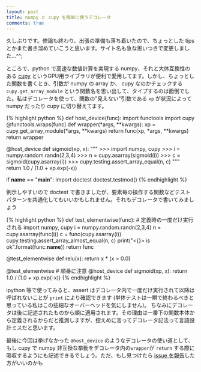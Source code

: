 ```yaml
---
layout: post
title: numpy と cupy を簡単に使うデコレータ
comments: true
---
```


久しぶりです。修論も終わり、出張の準備も落ち着いたので、ちょっとした tips とかまた書き溜めていこうと思います。サイト名も急な思いつきで変更しました...^^;

ところで、python で高速な数値計算を実現する numpy、それと大体互換性のある [cupy](http://docs.chainer.org/en/stable/cupy-reference) というGPU用ライブラリが便利で愛用してます。しかし、ちょっとした関数を書くとき、引数が numpy の array か、 cupy なのかチェックする `cupy.get_array_module` という関数名を思い出して、タイプするのは面倒でした。私はデコレータを使って、関数の"見えない"引数である `xp` が状況によって numpy だったり cupy に切り替えてます。

{% highlight python %}
def host_device(func):
    import functools
    import cupy
    @functools.wraps(func)
    def wrapper(*args, **kwargs):
        xp = cupy.get_array_module(*args, **kwargs)
        return func(xp, *args, **kwargs)
    return wrapper


@host_device
def sigmoid(xp, x):
    """
    >>> import numpy, cupy
    >>> i = numpy.random.randn(2,3,4)
    >>> n = cupy.asarray(sigmoid(i))
    >>> c = sigmoid(cupy.asarray(i))
    >>> cupy.testing.assert_array_equal(n, c)
    """
    return 1.0 / (1.0 + xp.exp(-x))


if __name__ == "__main__":
    import doctest
    doctest.testmod()
{% endhighlight %}

例示しやすいので doctest で書きましたが、要素毎の操作する関数などテストパターンを共通化してもいいかもしれません。それもデコレータで書いてみましょう

{% highlight python %}
def test_elementwise(func):
    # 定義時の一度だけ実行される
    import numpy, cupy
    i = numpy.random.randn(2,3,4)
    n = cupy.asarray(func(i))
    c = func(cupy.asarray(i))
    cupy.testing.assert_array_almost_equal(n, c)
    print("<{}> is ok".format(func.__name__))
    return func


@test_elementwise
def relu(x):
    return x * (x > 0.0)


@test_elementwise # 順番に注意
@host_device
def sigmoid(xp, x):
    return 1.0 / (1.0 + xp.exp(-x))
{% endhighlight %}

ipython 等で使ってみると、assert はデコレータ内で一度だけ実行されて以降は呼ばれないことが `print` により確認できます (単体テストは一瞬で終わるべきと思っている私はこの些細なオーバーヘッドを気にしません)。
ちなみにデコレータは後に記述されたものから順に適用されます。その理由は一番下の関数本体から定義されるからだと推測しますが、控えめに言ってデコレータ記法って言語設計ミスだと思います。

最後に今回は挙げなかった `@host_device` のようなデコレータの使い道として、もし cupy で numpy 非互換な挙動をデコレータ内の`wrapper`が `return` する際に吸収するようにも記述できるでしょう。ただ、もし見つけたら [issue を報告](https://github.com/pfnet/chainer/issues/new)した方がいいのかも
